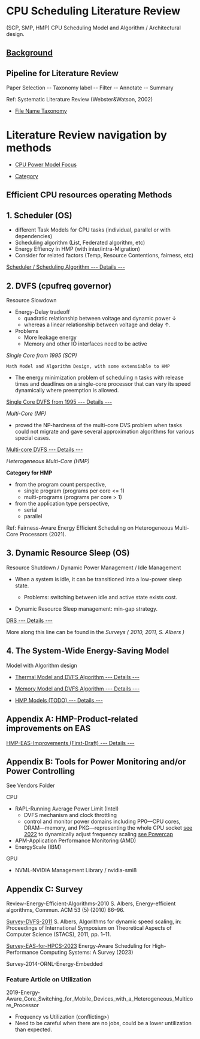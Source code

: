 <!-- Draft version by Peter HU -->

# CPU Scheduling Literature Review

(SCP, SMP, HMP) CPU Scheduling Model and Algorithm / Architectural design.

## [Background](./Goal/HMPSchedinbig.LITTLEContext.html)

## Pipeline for Literature Review

Paper Selection -- Taxonomy label -- Filter -- Annotate -- Summary

Ref: Systematic Literature Review (Webster&Watson, 2002)

- [File Name Taxonomy](./Goal/FileNameTaxonomy.html)

# Literature Review navigation by methods

- [CPU Power Model Focus](Algo-Basic/ModelFocus.html)

- [Category](Algo-Basic/Category.html)

## Efficient CPU resources operating Methods

## 1. Scheduler (OS)

* different Task Models for CPU tasks (individual, parallel or with dependencies)
* Scheduling algorithm (List, Federated algorithm, etc)
* Energy Effiency in HMP (with inter/intra-Migration)
* Consider for related factors (Temp, Resource Contentions, fairness, etc)

[Scheduler / Scheduling Algorithm  --- Details ---](Sched/Sched.html)

## 2. DVFS (cpufreq governor)

Resource Slowdown

- Energy-Delay tradeoff
  - quadratic relationship between voltage and dynamic power ↓
  - whereas a linear relationship between voltage and delay ↑.
- Problems
  - More leakage energy
  - Memory and other IO interfaces need to be active

*Single Core from 1995 (SCP)*

    Math Model and Algorithm Design, with some extensiable to HMP

- The energy minimization problem of scheduling n tasks with release times and deadlines on a single-core processor that can vary its speed dynamically where preemption is allowed.

[Single Core DVFS from 1995 --- Details ---](./DVFS/SCP-DVFS-from-1995.html)

*Multi-Core (MP)*

- proved the NP-hardness of the multi-core DVS problem when tasks could not migrate and gave several approximation algorithms for various special cases.

[Multi-core DVFS --- Details ---](./DVFS/MP-DVFS.html)

*Heterogeneous Multi-Core (HMP)*

**Category for HMP**

- from the program count perspective,
  - single program (programs per core <= 1)
  - multi-programs (programs per core > 1)
- from the application type perspective,
  - serial
  - parallel

Ref: Fairness-Aware Energy Efficient Scheduling on Heterogeneous Multi-Core Processors (2021).

## 3. Dynamic Resource Sleep (OS)

Resource Shutdown / Dynamic Power Management / Idle Management

- When a system is idle, it can be transitioned into a low-power sleep state.

  - Problems: switching between idle and active state exists cost.
- Dynamic Resource Sleep management: min-gap strategy.

[DRS  --- Details ---](./DRS/DRS.html)

More along this line can be found in the *Surveys ( 2010, 2011, S. Albers )*


## 4. The System-Wide Energy-Saving Model

Model with Algorithm design

- [Thermal Model and DVFS Algorithm --- Details ---](./DVFS/DVFS-Thermal-Models.html)

- [Memory Model and DVFS Algorithm  --- Details ---](./DVFS/DVFS-Memory-Models.html)

- [HMP Models (TODO) --- Details ---](./DVFS/HMP-DVFS-ToDo.html)

## Appendix A: HMP-Product-related improvements on EAS

[HMP-EAS-Improvements (First-Draft)  --- Details ---](./DVFS/HMP-EAS-Improvements.html)

## Appendix B: Tools for Power Monitoring and/or Power Controlling

See Vendors Folder

CPU

- RAPL-Running Average Power Limit (Intel)
  - DVFS mechanism and clock throttling
  - control and monitor power domains including PP0—CPU cores, DRAM—memory, and PKG—representing the whole CPU socket [see 2022](./Vendors/Intel-RAPL-2022-Krzywaniak.pdf) to dynamically adjust frequency scaling [see Powercap](./Vendors/Intel-RAPL-powercap.pdf)
- APM-Application Performance Monitoring (AMD)
- EnergyScale (IBM)

GPU

- NVML-NVIDIA Management Library / nvidia-smi8

## Appendix C: Survey

Review-Energy-Efficient-Algorithms-2010    S. Albers, Energy-efficient algorithms, Commun. ACM 53 (5) (2010) 86–96.

 [Survey-DVFS-2011](./Survey/Survey-Algorithms-for-DynamicSpeedScaling-2011.pdf)   S. Albers, Algorithms for dynamic speed scaling, in: Proceedings of International Symposium on Theoretical Aspects of Computer Science (STACS), 2011,  pp. 1–11.

[Survey-EAS-for-HPCS-2023](./Survey/Survey-EAS-for-HPCS-2023.pdf)  Energy-Aware Scheduling for High-Performance Computing Systems: A Survey (2023)

Survey-2014-ORNL-Energy-Embedded

### Feature Article on Utilization

  2019-Energy-Aware_Core_Switching_for_Mobile_Devices_with_a_Heterogeneous_Multicore_Processor

- Frequency vs Utilization (conflicting>)
- Need to be careful when there are no jobs, could be a lower untilization than expected.
